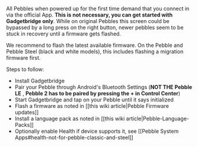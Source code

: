 All Pebbles when powered up for the first time demand that you connect in via the official App. **This is not necessary, you can get started with Gadgetbridge only**. While on original Pebbles this screen could be bypassed by a long press on the right button, newer pebbles seem to be stuck in recovery until a firmware gets flashed.

We recommend to flash the latest available firmware. On the Pebble and Pebble Steel (black and white models), this includes flashing a migration firmware first.

Steps to follow:
* Install Gadgetbridge
* Pair your Pebble through Android's Bluetooth Settings (**NOT THE Pebble LE** , **Pebble 2 has to be paired by pressing the + in Control Center**)
* Start Gadgetbridge and tap on your Pebble until it says initialized
* Flash a firmware as noted in [[this wiki article|Pebble Firmware updates]]
* Install a language pack as noted in [[this wiki article|Pebble-Language-Packs]]
* Optionally enable Health if device supports it, see [[Pebble System Apps#health-not-for-pebble-classic-and-steel]]